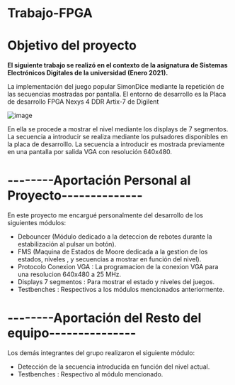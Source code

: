 # Trabajo-FPGA
# Objetivo del proyecto
**El siguiente trabajo se realizó en el contexto de la asignatura de Sistemas Electrónicos Digitales de la universidad (Enero 2021).** 

La implementación del juego popular SimonDice mediante la repetición de las secuencias mostradas por pantalla.
El entorno de desarrollo es la Placa de desarrollo FPGA Nexys 4 DDR Artix-7 de Digilent

![image](https://user-images.githubusercontent.com/62206349/120924240-e9a0e680-c6d2-11eb-8237-0b0ce9e3bd05.png)

En ella se procede a mostrar el nivel mediante los displays de 7 segmentos. 
La secuencia a introducir se realiza mediante los pulsadores disponibles en la placa de desarrolllo.
La secuencia a introducir es mostrada previamente en una pantalla por salida VGA con resolución 640x480.

# --------Aportación Personal al Proyecto--------------
En este proyecto me encargué personalmente del desarrollo de los siguientes módulos:
- Debouncer (Módulo dedicado a la deteccion de rebotes durante la estabilización al pulsar un botón).
- FMS (Maquina de Estados de Moore dedicada a la gestion de los estados, niveles , y secuencias a mostrar en función del nivel).
- Protocolo Conexion VGA : La programacion de la conexion VGA para una resolucion 640x480 a 25 MHz.
- Displays 7 segmentos : Para mostrar el estado y niveles del juegos.
- Testbenches : Respectivos a los módulos mencionados anteriormente.

# --------Aportación del Resto del equipo---------------
Los demás integrantes del grupo realizaron el siguiente módulo:
- Detección de la secuencia introducida en función del nivel actual.
- Testbenches : Respectivo al módulo mencionado.
